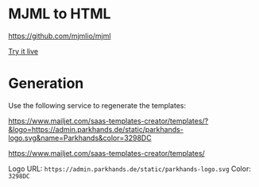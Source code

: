 # MJML to HTML

<https://github.com/mjmlio/mjml>

[Try it live](https://mjml.io/try-it-live/)

# Generation

Use the following service to regenerate the templates:

<https://www.mailjet.com/saas-templates-creator/templates/?&logo=https://admin.parkhands.de/static/parkhands-logo.svg&name=Parkhands&color=3298DC>

<https://www.mailjet.com/saas-templates-creator/templates/>

Logo URL: `https://admin.parkhands.de/static/parkhands-logo.svg`
Color: `3298DC`
